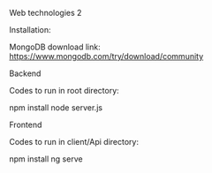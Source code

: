 Web technologies 2

Installation:

MongoDB download link: https://www.mongodb.com/try/download/community

Backend

Codes to run in root directory:

npm install
node server.js

Frontend

Codes to run in client/Api directory:

npm install
ng serve
